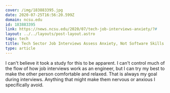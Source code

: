 ```yaml
---
cover: /img/183883395.jpg
date: 2020-07-25T16:56:20.599Z
domain: ncsu.edu
id: 183883395
link: https://news.ncsu.edu/2020/07/tech-job-interviews-anxiety/?#
layout: ../../layouts/post-layout.astro
tags: tech
title: Tech Sector Job Interviews Assess Anxiety, Not Software Skills
type: article
---
```


I can't believe it took a study for this to be apparent. I can't control much of the flow of how job interviews work as an engineer, but I can try my best to make the other person comfortable and relaxed. That is always my goal during interviews. Anything that might make them nervous or anxious I specifically avoid.
